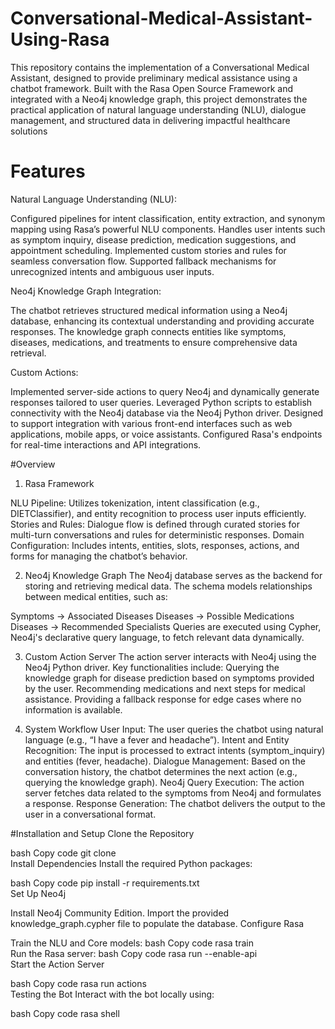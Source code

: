 # Conversational-Medical-Assistant-Using-Rasa
This repository contains the implementation of a Conversational Medical Assistant, designed to provide preliminary medical assistance using a chatbot framework. Built with the Rasa Open Source Framework and integrated with a Neo4j knowledge graph, this project demonstrates the practical application of natural language understanding (NLU), dialogue management, and structured data in delivering impactful healthcare solutions


# Features
Natural Language Understanding (NLU):

Configured pipelines for intent classification, entity extraction, and synonym mapping using Rasa’s powerful NLU components. Handles user intents such as symptom inquiry, disease prediction, medication suggestions, and appointment scheduling. Implemented custom stories and rules for seamless conversation flow. Supported fallback mechanisms for unrecognized intents and ambiguous user inputs.



Neo4j Knowledge Graph Integration:

The chatbot retrieves structured medical information using a Neo4j database, enhancing its contextual understanding and providing accurate responses. The knowledge graph connects entities like symptoms, diseases, medications, and treatments to ensure comprehensive data retrieval.



Custom Actions:

Implemented server-side actions to query Neo4j and dynamically generate responses tailored to user queries. Leveraged Python scripts to establish connectivity with the Neo4j database via the Neo4j Python driver. Designed to support integration with various front-end interfaces such as web applications, mobile apps, or voice assistants. Configured Rasa's endpoints for real-time interactions and API integrations.


#Overview
1. Rasa Framework

NLU Pipeline:
Utilizes tokenization, intent classification (e.g., DIETClassifier), and entity recognition to process user inputs efficiently.
Stories and Rules:
Dialogue flow is defined through curated stories for multi-turn conversations and rules for deterministic responses.
Domain Configuration:
Includes intents, entities, slots, responses, actions, and forms for managing the chatbot’s behavior.



2. Neo4j Knowledge Graph
The Neo4j database serves as the backend for storing and retrieving medical data. The schema models relationships between medical entities, such as:

Symptoms → Associated Diseases
Diseases → Possible Medications
Diseases → Recommended Specialists
Queries are executed using Cypher, Neo4j's declarative query language, to fetch relevant data dynamically.



3. Custom Action Server
The action server interacts with Neo4j using the Neo4j Python driver. Key functionalities include:
Querying the knowledge graph for disease prediction based on symptoms provided by the user.
Recommending medications and next steps for medical assistance.
Providing a fallback response for edge cases where no information is available.



4. System Workflow
User Input: The user queries the chatbot using natural language (e.g., “I have a fever and headache”).
Intent and Entity Recognition: The input is processed to extract intents (symptom_inquiry) and entities (fever, headache).
Dialogue Management: Based on the conversation history, the chatbot determines the next action (e.g., querying the knowledge graph).
Neo4j Query Execution: The action server fetches data related to the symptoms from Neo4j and formulates a response.
Response Generation: The chatbot delivers the output to the user in a conversational format.


#Installation and Setup
Clone the Repository

bash
Copy code
git clone   
Install Dependencies
Install the required Python packages:

bash
Copy code
pip install -r requirements.txt  
Set Up Neo4j

Install Neo4j Community Edition.
Import the provided knowledge_graph.cypher file to populate the database.
Configure Rasa

Train the NLU and Core models:
bash
Copy code
rasa train  
Run the Rasa server:
bash
Copy code
rasa run --enable-api  
Start the Action Server

bash
Copy code
rasa run actions  
Testing the Bot
Interact with the bot locally using:

bash
Copy code
rasa shell  
